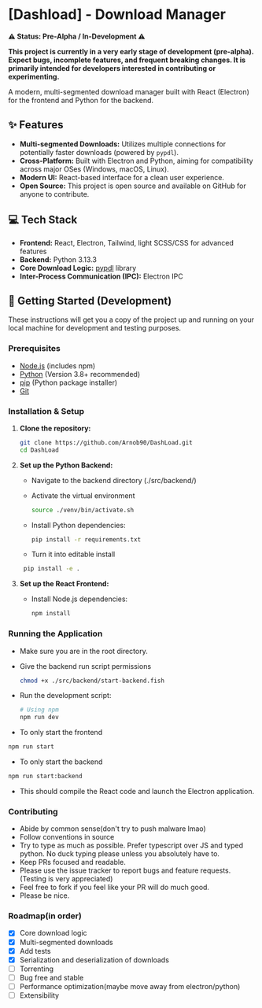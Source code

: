 # [Dashload] - Download Manager

**⚠️ Status: Pre-Alpha / In-Development ⚠️**

**This project is currently in a very early stage of development (pre-alpha). Expect bugs, incomplete features, and frequent breaking changes. It is primarily intended for developers interested in contributing or experimenting.**

A modern, multi-segmented download manager built with React (Electron) for the frontend and Python for the backend.

## ✨ Features

- **Multi-segmented Downloads:** Utilizes multiple connections for potentially faster downloads (powered by `pypdl`).
- **Cross-Platform:** Built with Electron and Python, aiming for compatibility across major OSes (Windows, macOS, Linux).
- **Modern UI:** React-based interface for a clean user experience.
- **Open Source:** This project is open source and available on GitHub for anyone to contribute.

## 💻 Tech Stack

- **Frontend:** React, Electron, Tailwind, light SCSS/CSS for advanced features
- **Backend:** Python 3.13.3
- **Core Download Logic:** [pypdl](https://github.com/matthewg/pypdl) library
- **Inter-Process Communication (IPC):** Electron IPC

## 🚀 Getting Started (Development)

These instructions will get you a copy of the project up and running on your local machine for development and testing purposes.

### Prerequisites

- [Node.js](https://nodejs.org/) (includes npm)
- [Python](https://www.python.org/) (Version 3.8+ recommended)
- [pip](https://pip.pypa.io/en/stable/installation/) (Python package installer)
- [Git](https://git-scm.com/)

### Installation & Setup

1. **Clone the repository:**

   ```bash
   git clone https://github.com/Arnob90/DashLoad.git
   cd DashLoad
   ```

2. **Set up the Python Backend:**

   - Navigate to the backend directory (./src/backend/)
   - Activate the virtual environment

     ```bash
     source ./venv/bin/activate.sh
     ```

   - Install Python dependencies:

     ```bash
     pip install -r requirements.txt
     ```

   - Turn it into editable install

   ```bash
    pip install -e .
   ```

3. **Set up the React Frontend:**

   - Install Node.js dependencies:

     ```bash
     npm install
     ```

### Running the Application

- Make sure you are in the root directory.
- Give the backend run script permissions

  ```bash
  chmod +x ./src/backend/start-backend.fish
  ```

- Run the development script:

  ```bash
  # Using npm
  npm run dev
  ```

- To only start the frontend

```bash
npm run start
```

- To only start the backend

```bash
npm run start:backend
```

- This should compile the React code and launch the Electron application.

### Contributing

- Abide by common sense(don't try to push malware lmao)
- Follow conventions in source
- Try to type as much as possible. Prefer typescript over JS and typed python. No duck typing please unless you absolutely have to.
- Keep PRs focused and readable.
- Please use the issue tracker to report bugs and feature requests. (Testing is very appreciated)
- Feel free to fork if you feel like your PR will do much good.
- Please be nice.

### Roadmap(in order)

- [x] Core download logic
- [x] Multi-segmented downloads
- [x] Add tests
- [x] Serialization and deserialization of downloads
- [ ] Torrenting
- [ ] Bug free and stable
- [ ] Performance optimization(maybe move away from electron/python)
- [ ] Extensibility
